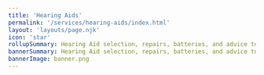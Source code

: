 ```yaml
---
title: 'Hearing Aids'
permalink: '/services/hearing-aids/index.html'
layout: 'layouts/page.njk'
icon: 'star'
rollupSummary: Hearing Aid selection, repairs, batteries, and advice to meet individual needs.
bannerSummary: Hearing Aid selection, repairs, batteries, and advice to meet individual needs.
bannerImage: banner.png
---
```


